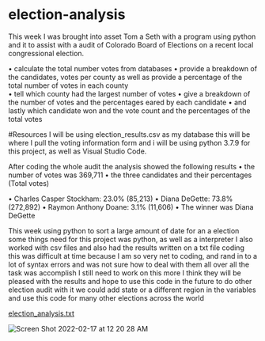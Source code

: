 # election-analysis

  This week I was brought into asset Tom a Seth with a program using python and it to assist with a audit of Colorado Board of Elections on a recent local congressional election.
  
•	calculate the total number votes from  databases 
•	provide a breakdown of the candidates, votes per county as well as provide a percentage of the total number of votes in each county  
•	tell which county had the largest number of votes 
•	give a breakdown of the number of votes and the percentages eared by each candidate 
•	and lastly which candidate won and the vote count and the percentages of the total votes 

#Resources 
I will be using election_results.csv as my database this will be where I pull the voting information form and i will be using python 3.7.9 for this project, as well as Visual Studio Code.

After coding the whole audit the analysis showed the following results 
•	the number of votes was 369,711
•	the three candidates and their percentages (Total votes)

•	Charles Casper Stockham: 23.0% (85,213)
•	Diana DeGette: 73.8% (272,892)
•	Raymon Anthony Doane: 3.1% (11,606)
• The winner was Diana DeGette 

This week using python to sort a large amount of date for an a election some things need for this project was python, as well as a interpreter I also worked with csv files and also had the results written on a txt file coding this was difficult at time because I am so very net to coding, and rand in to a lot of syntax errors and was not sure how to deal with them all over all the task was accomplish I still need to work on this more I think they will be pleased with the results and hope to use this code in the future to do other election audit with it we could add state or a different region in the variables and use this code for many other elections across the world 

[election_analysis.txt](https://github.com/VitaminDsun/election-analysis/files/8140448/election_analysis.txt)

![Screen Shot 2022-02-17 at 12 20 28 AM](https://user-images.githubusercontent.com/93777016/155700921-3b53af15-8e3c-4cd1-92ff-69a6350dea0f.png)

